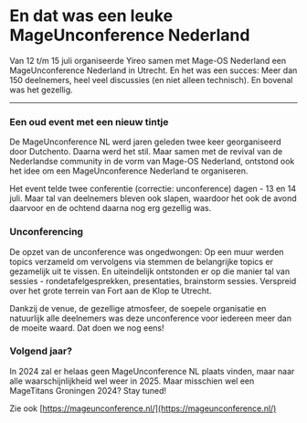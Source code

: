 # En dat was een leuke MageUnconference Nederland

Van 12 t/m 15 juli organiseerde Yireo samen met Mage-OS Nederland een MageUnconference Nederland in Utrecht. En het was een succes: Meer dan 150 deelnemers, heel veel discussies (en niet alleen technisch). En bovenal was het gezellig.

---

### Een oud event met een nieuw tintje
De MageUnconference NL werd jaren geleden twee keer georganiseerd door Dutchento. Daarna werd het stil. Maar samen met de revival van de Nederlandse community in de vorm van Mage-OS Nederland, ontstond ook het idee om een MageUnconference Nederland te organiseren.

Het event telde twee conferentie (correctie: unconference) dagen - 13 en 14 juli. Maar tal van deelnemers bleven ook slapen, waardoor het ook de avond daarvoor en de ochtend daarna nog erg gezellig was.

### Unconferencing
De opzet van de unconference was ongedwongen: Op een muur werden topics verzameld om vervolgens via stemmen de belangrijke topics er gezamelijk uit te vissen. En uiteindelijk ontstonden er op die manier tal van sessies - rondetafelgesprekken, presentaties, brainstorm sessies. Verspreid over het grote terrein van Fort aan de Klop te Utrecht.

Dankzij de venue, de gezellige atmosfeer, de soepele organisatie en natuurlijk alle deelnemers was deze unconference voor iedereen meer dan de moeite waard. Dat doen we nog eens!

### Volgend jaar?
In 2024 zal er helaas geen MageUnconference NL plaats vinden, maar naar alle waarschijnlijkheid wel weer in 2025. Maar misschien wel een MageTitans Groningen 2024? Stay tuned!

Zie ook [https://mageunconference.nl/](https://mageunconference.nl/)